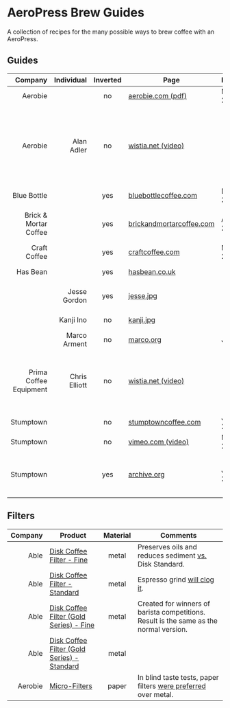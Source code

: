 # AeroPress Brew Guides

A collection of recipes for the many possible ways to brew coffee with an AeroPress.

## Guides

Company                 | Individual     | Inverted | Page                            | Published  | Comments
----------------------: | -------------: | :------: | ------------------------------- | ---------- | --------
Aerobie                 |                | no       | [aerobie.com (pdf)][5]          | Mar. 2016  |
Aerobie                 | Alan Adler     | no       | [wistia.net (video)][13]        |            | Official guide with additional commentary from AeroPress founder.  Video created by Prima Coffee.
Blue Bottle             |                | yes      | [bluebottlecoffee.com][6]       | Dec. 2013  |
Brick & Mortar Coffee   |                | yes      | [brickandmortarcoffee.com][12]  | Aug. 2014  | Pressing out air before steeping is unique.
Craft Coffee            |                | yes      | [craftcoffee.com][7]            | Mar. 2014  |
Has Bean                |                | yes      | [hasbean.co.uk][15]             |            | 80–85 °C = 176–185 °F.
                        | Jesse Gordon   | yes      | [jesse.jpg][16]                 |            | Included with Able Disk Fine.
                        | Kanji Ino      | no       | [kanji.jpg][17]                 |            | Included with Able Disk.
                        | Marco Arment   | no       | [marco.org][18]                 | July 2012  | Iced coffee.
Prima Coffee Equipment  | Chris Elliott  | no       | [wistia.net (video)][14]        |            | Simplified version of Jesse Myers' recipe (Quills Coffee) in the Big Eastern Brewers Cup.
Stumptown               |                | no       | [stumptowncoffee.com][8]        | June 2015  |
Stumptown               |                | no       | [vimeo.com (video)][11]         | May 2015   |
Stumptown               |                | yes      | [archive.org][9]                | Jan. 2013  | Stumptown recommended inverted [until switching][10] in 2015.

## Filters

Company | Product                                          | Material | Comments
------: | ------------------------------------------------ | :------: | --------
Able    | [Disk Coffee Filter - Fine][1]                   | metal    | Preserves oils and reduces sediment [vs.](http://ablebrewing.com/blogs/news/6087708-disk-fine-reviews) Disk Standard.
Able    | [Disk Coffee Filter - Standard][1]               | metal    | Espresso grind [will clog it](https://marco.org/2012/01/11/aeropress-stainless-steel-filter).
Able    | [Disk Coffee Filter (Gold Series) - Fine][2]     | metal    | Created for winners of barista competitions.  Result is the same as the normal version.
Able    | [Disk Coffee Filter (Gold Series) - Standard][2] | metal    |
Aerobie | [Micro-Filters][3]                               | paper    | In blind taste tests, paper filters [were preferred][4] over metal.

[1]: http://ablebrewing.com/products/disk-coffee-filter "Disk Coffee Filter Designed for AeroPress®"
[2]: http://ablebrewing.com/products/gold-disk-coffee-filter-for-aeropress "Gold Disk Coffee Filter Designed for AeroPress®"
[3]: http://www.aerobie.com/product/aeropress/ "The Aerobie® AeroPress® Coffee Maker"
[4]: http://www.aerobie.com/aeropress/faqs/#filter-questions "FAQs for the AeroPress® Coffee Maker - Aerobie, Inc."
[5]: http://www.aerobie.com/wp-content/uploads/2016/03/AeroPress-Instr-English-Rev.-D2.pdf "Getting Started with your AeroPress® Coffee Maker"
[6]: https://bluebottlecoffee.com/preparation-guides/aeropress "AeroPress Brewing Guide - How to Make AeroPress Coffee"
[7]: https://www.craftcoffee.com/how-to-make-coffee/aeropress-brew-guide "Aeropress Brew Guide | Craft Coffee"
[8]: https://www.stumptowncoffee.com/brew-guides/aeropress/ "Brew with AeroPress | Stumptown Coffee Roasters"
[9]: https://web.archive.org/web/20150412190314/http://stumptowncoffee.com/brew-guides/aeropress/ "Aeropress - Stumptown Coffee Roasters"
[10]: https://www.reddit.com/r/Coffee/comments/3i9kev/stumptown_inverted_method/ "Stumptown inverted method. : Coffee"
[11]: https://vimeo.com/126614296 "How to Brew Coffee in an AeroPress on Vimeo"
[12]: http://www.brickandmortarcoffee.com/brewing-guide/aeropress/
[13]: http://fast.wistia.net/embed/iframe/3ebe8ppoq9
[14]: http://fast.wistia.net/embed/iframe/8jvhusg329
[15]: http://www.hasbean.co.uk/blogs/brew-guides/5952485-aeropress-brew-guide
[16]: /images/able-brewing/jesse.jpg
[17]: /images/able-brewing/kanji.jpg
[18]: https://marco.org/2012/07/30/iced-coffee-with-aeropress
